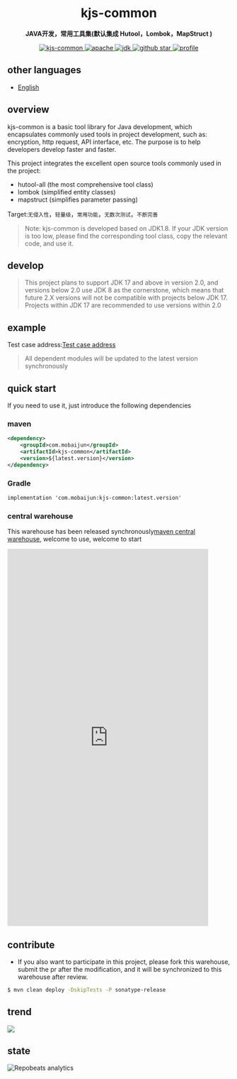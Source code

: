 <h1 align="center">
    kjs-common
</h1>
<p align="center">
    <strong>JAVA开发，常用工具集(默认集成 Hutool，Lombok，MapStruct ) </strong>
</p>
<p align="center">
    <a target="_blank" href="https://search.maven.org/artifact/com.mobaijun/kjs-common">
        <img src="https://img.shields.io/maven-central/v/com.mobaijun/kjs-common.svg?style=flat&logo=Apache Maven"
             alt="kjs-common"/>
    </a>
    <a target="_blank" href="https://www.apache.org/licenses/LICENSE-2.0.html">
        <img src="https://img.shields.io/badge/license-Apache%202-4EB1BA.svg?style=flat&logo=apache" alt="apache">
    </a>
    <a target="_blank" href="https://www.oracle.com/technetwork/java/javase/downloads/index.html">
        <img src="https://img.shields.io/badge/JDK-1.8+-green.svg?style=flat&logo=Oracle" alt="jdk">
    </a>
    <a target="_blank" href='https://github.com/mobaijun/kjs-common'>
        <img src="https://img.shields.io/github/stars/mobaijun/kjs-common.svg?style=flat&logo=GitHub"
             alt="github star">
    </a>
    <a target="_blank" href='https://github.com/mobaijun/kjs-common'>
        <img src="https://komarev.com/ghpvc/?username=mobaijun&color=orange" alt="profile">
    </a>
</p>

## other languages

-   [English](README.en.md)

## overview

kjs-common is a basic tool library for Java development, which encapsulates commonly used tools in project development, such as: encryption, http request, API interface, etc. The purpose is to help developers develop faster and faster.

This project integrates the excellent open source tools commonly used in the project:

-   hutool-all (the most comprehensive tool class)
-   lombok (simplified entity classes)
-   mapstruct (simplifies parameter passing)

Target:`无侵入性`，`轻量级`，`常用功能`，`无数次测试`，`不断完善`

> Note: kjs-common is developed based on JDK1.8. If your JDK version is too low, please find the corresponding tool class, copy the relevant code, and use it.

## develop

> This project plans to support JDK 17 and above in version 2.0, and versions below 2.0 use JDK 8 as the cornerstone, which means that future 2.X versions will not be compatible with projects below JDK 17.
> Projects within JDK 17 are recommended to use versions within 2.0

## example

Test case address:[Test case address](https://github.com/mobaijun/kjs-common/tree/main/src/test/java/com/mobaijun/common/test)

> All dependent modules will be updated to the latest version synchronously

## quick start

If you need to use it, just introduce the following dependencies

### maven

```xml
<dependency>
    <groupId>com.mobaijun</groupId>
    <artifactId>kjs-common</artifactId>
    <version>${latest.version}</version>
</dependency>
```

### Gradle

```xml
implementation 'com.mobaijun:kjs-common:latest.version'
```

### central warehouse

This warehouse has been released synchronously[maven central warehouse](https://mvnrepository.com/artifact/com.mobaijun/kjs-common), welcome to use, welcome to start

<iframe height=850 width=90% src="https://search.maven.org/search?q=com.mobaijun" frameborder=0 allowfullscreen></iframe>

## contribute

-   If you also want to participate in this project, please fork this warehouse, submit the pr after the modification, and it will be synchronized to this warehouse after review.

```bash
$ mvn clean deploy -DskipTests -P sonatype-release
```

## trend

![](https://starchart.cc/mobaijun/kjs-common.svg)

## state

![Repobeats analytics](https://repobeats.axiom.co/api/embed/c6b9508b383c2d1c0f1d01b6d3568d5240482f7c.svg "Repobeats analytics image")
